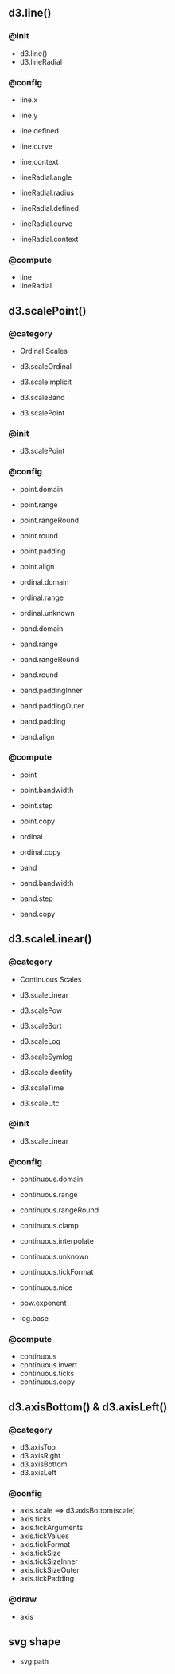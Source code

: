 ## d3.line()

### @init
- d3.line()
- d3.lineRadial

### @config
- line.x
- line.y
- line.defined
- line.curve
- line.context

- lineRadial.angle
- lineRadial.radius
- lineRadial.defined
- lineRadial.curve
- lineRadial.context

### @compute
- line
- lineRadial

## d3.scalePoint()

### @category 
- Ordinal Scales

- d3.scaleOrdinal
- d3.scaleImplicit
- d3.scaleBand
- d3.scalePoint

### @init
- d3.scalePoint

### @config
- point.domain
- point.range
- point.rangeRound
- point.round
- point.padding
- point.align

- ordinal.domain
- ordinal.range
- ordinal.unknown

- band.domain
- band.range
- band.rangeRound
- band.round
- band.paddingInner
- band.paddingOuter
- band.padding
- band.align

### @compute
- point
- point.bandwidth
- point.step
- point.copy

- ordinal
- ordinal.copy

- band
- band.bandwidth
- band.step
- band.copy

## d3.scaleLinear()

### @category
- Continuous Scales

- d3.scaleLinear
- d3.scalePow
- d3.scaleSqrt
- d3.scaleLog
- d3.scaleSymlog
- d3.scaleIdentity
- d3.scaleTime
- d3.scaleUtc

### @init
- d3.scaleLinear

### @config
- continuous.domain
- continuous.range
- continuous.rangeRound
- continuous.clamp
- continuous.interpolate
- continuous.unknown
- continuous.tickFormat
- continuous.nice

- pow.exponent
- log.base

### @compute
- continuous
- continuous.invert
- continuous.ticks
- continuous.copy

## d3.axisBottom() & d3.axisLeft()

### @category
- d3.axisTop
- d3.axisRight
- d3.axisBottom
- d3.axisLeft

### @config
- axis.scale  ==> d3.axisBottom(scale)
- axis.ticks
- axis.tickArguments
- axis.tickValues
- axis.tickFormat
- axis.tickSize
- axis.tickSizeInner
- axis.tickSizeOuter
- axis.tickPadding

### @draw
- axis

## svg shape
- svg:path